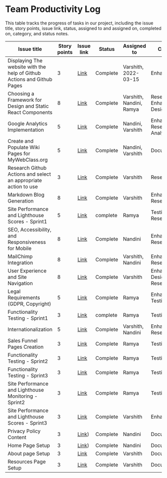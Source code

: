 # Team Productivity Log

This table tracks the progress of tasks in our project, including the issue title, story points, issue link, status, assigned to and assigned on, completed on, category, and status notes.

| Issue title                                                             | Story points | Issue link                                                        | Status    | Assigned to              | Category                         |
|-------------------------------------------------------------------------|--------------|-------------------------------------------------------------------|-----------|--------------------------|----------------------------------|
| Displaying The website with the help of Github Actions and Github Pages | 3            | [Link](https://github.com/NJIT-WIS/project-2-team-rockedu/issues/1) | Complete  | Varshith, 2022-03-15     | Enhancement                      |
| Choosing a Framework for Design and Static React Components             | 8            | [Link](https://github.com/NJIT-WIS/project-2-team-rockedu/issues/2) | Complete  | Varshith, Nandini, Ramya | Research, Enhancenment, Design   |
| Google Analytics Implementation                                         | 5            | [Link](https://github.com/NJIT-WIS/project-2-team-rockedu/issues/5) | Complete  | Nandini, Varshith        | Enhancement, Research, Analytics |
| Create and Populate Wiki Pages for MyWebClass.org                       | 5            | [Link](https://github.com/NJIT-WIS/project-2-team-rockedu/issues/16) | Complete  | Nandini, Varshith        | Documentation                    |
| Research Github Actions and select an appropriate action to use         | 3            | [Link](https://github.com/NJIT-WIS/project-2-team-rockedu/issues/17) | Complete  | Varshith                 | Research                         |
| Markdown Blog Generation                                                | 8            | [Link](https://github.com/NJIT-WIS/project-2-team-rockedu/issues/3) | Complete  | Varshith                 | Enhancement, Research            |
| Site Performance and Lighthouse Scores - Sprint1                        | 5            | [Link](https://github.com/NJIT-WIS/project-2-team-rockedu/issues/4) | complete  | Ramya                    | Testing, Research                |
| SEO, Accessibility, and Responsiveness for Mobile                       | 8            | [Link](https://github.com/NJIT-WIS/project-2-team-rockedu/issues/6) | Complete  | Nandini                  | Enhancement, Research            |
| MailChimp Integration                                                   | 8            | [Link](https://github.com/NJIT-WIS/project-2-team-rockedu/issues/7) | Complete  | Varshith, Nandini        | Enhancement, Research            |
| User Experience and Site Navigation                                     | 8            | [Link](https://github.com/NJIT-WIS/project-2-team-rockedu/issues/8) | Complete  | Varshith                 | Enhancement, Design, Research    |
| Legal Requirements (GDPR, Copyright)                                    | 5            | [Link](https://github.com/NJIT-WIS/project-2-team-rockedu/issues/9) | Complete  | Ramya                    | Enhancement, Testing             |
| Functionality Testing - Sprint1                                         | 3            | [Link](https://github.com/NJIT-WIS/project-2-team-rockedu/issues/11) | complete  | Ramya                    | Testing                          |
| Internationalization                                                    | 5            | [Link](https://github.com/NJIT-WIS/project-2-team-rockedu/issues/10) | Complete  | Varshith, Nandini        | Enhancement, Research            |
| Sales Funnel Pages Creation                                             | 3            | [Link](https://github.com/NJIT-WIS/project-2-team-rockedu/issues/10) | Complete  | Ramya                    | Testing                          |
| Functionality Testing - Sprint2                                         | 3            | [Link](https://github.com/NJIT-WIS/project-2-team-rockedu/issues/12) | Complete  | Ramya                    | Testing                          |
| Functionality Testing - Sprint3                                         | 3            | [Link](https://github.com/NJIT-WIS/project-2-team-rockedu/issues/13) | Complete  | Ramya                    | Testing                          |
| Site Performance and Lighthouse Monitoring - Sprint2                    | 3            | [Link](https://github.com/NJIT-WIS/project-2-team-rockedu/issues/14) | Complete  | Ramya                    | Testing                          |
| Site Performance and Lighthouse Scores - Sprint3                        | 3            | [Link](https://github.com/NJIT-WIS/project-2-team-rockedu/issues/15) | Complete  | Varshith                 | Enhancement                      |
| Privacy Policy Content                                                  | 3            | [Link](https://github.com/NJIT-WIS/project-2-team-rockedu/issues/10)) | Complete  | Nandini                  | Documentation                    |
| Home Page Setup                                                         | 3            | [Link](https://github.com/NJIT-WIS/project-2-team-rockedu/issues/10)) | Complete  | Nandini                  | Documentation                    |
| About page Setup                                                        | 3            | [Link](https://github.com/NJIT-WIS/project-2-team-rockedu/issues/10) | Complete  | Varshith                 | Documentation                    |
| Resources Page Setup                                                    | 3            | [Link](https://github.com/NJIT-WIS/project-2-team-rockedu/issues/10) | Complete  | Varshith                 | Documentation                    |
